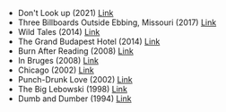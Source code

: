 - Don't Look up (2021) [Link](https://www.imdb.com/title/tt11286314/)
- Three Billboards Outside Ebbing, Missouri (2017) [Link](https://www.imdb.com/title/tt5027774/)
- Wild Tales (2014) [Link](https://www.imdb.com/title/tt3011894/)
- The Grand Budapest Hotel (2014) [Link](https://www.imdb.com/title/tt2278388/)
- Burn After Reading (2008) [Link](https://www.imdb.com/title/tt0887883/)
- In Bruges (2008) [Link](https://www.imdb.com/title/tt0780536/)
- Chicago (2002) [Link](https://www.imdb.com/title/tt0299658/)
- Punch-Drunk Love (2002) [Link](https://www.imdb.com/title/tt0272338/)
- The Big Lebowski (1998) [Link](https://www.imdb.com/title/tt0118715/)
- Dumb and Dumber (1994) [Link](https://www.imdb.com/title/tt0109686/)
